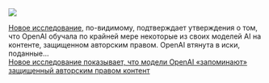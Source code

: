 <!--2025-04-06 11:36:11-->
<div class="yb">
  <div class="rss smaller1 habr"><img src="https://habrastorage.org/getpro/habr/upload_files/728/0d5/12a/7280d512ac06ee4543f3d5f265d41cb4.png" /><p><a href="https://arxiv.org/abs/2503.12072">Новое исследование</a>,&nbsp;по-видимому, подтверждает утверждения о том, что OpenAI обучала по крайней мере некоторые из своих моделей AI на контенте, защищенном авторским правом. OpenAI втянута в иски, поданные... <br><a class="light" href="https://habr.com/ru/companies/bothub/news/898028/?utm_source=habrahabr&utm_medium=rss&utm_campaign=898028">Новое исследование показывает, что модели OpenAI «запоминают» защищенный авторским правом контент</a></div>
</div>
